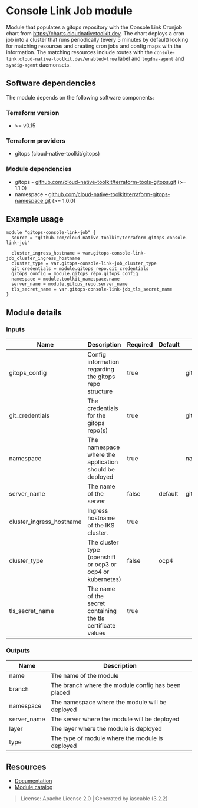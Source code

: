 # Console Link Job module

Module that populates a gitops repository with the Console Link Cronjob chart from https://charts.cloudnativetoolkit.dev. The chart deploys a cron job into a cluster that runs periodically (every 5 minutes by default) looking for matching resources and creating cron jobs and config maps with the information. The matching resources include routes with the `console-link.cloud-native-toolkit.dev/enabled=true` label and `logdna-agent` and `sysdig-agent` daemonsets.


## Software dependencies

The module depends on the following software components:

### Terraform version

- \>= v0.15

### Terraform providers


- gitops (cloud-native-toolkit/gitops)

### Module dependencies


- gitops - [github.com/cloud-native-toolkit/terraform-tools-gitops.git](https://github.com/cloud-native-toolkit/terraform-tools-gitops.git) (>= 1.1.0)
- namespace - [github.com/cloud-native-toolkit/terraform-gitops-namespace.git](https://github.com/cloud-native-toolkit/terraform-gitops-namespace.git) (>= 1.0.0)

## Example usage

```hcl
module "gitops-console-link-job" {
  source = "github.com/cloud-native-toolkit/terraform-gitops-console-link-job"

  cluster_ingress_hostname = var.gitops-console-link-job_cluster_ingress_hostname
  cluster_type = var.gitops-console-link-job_cluster_type
  git_credentials = module.gitops_repo.git_credentials
  gitops_config = module.gitops_repo.gitops_config
  namespace = module.toolkit_namespace.name
  server_name = module.gitops_repo.server_name
  tls_secret_name = var.gitops-console-link-job_tls_secret_name
}

```

## Module details

### Inputs

| Name | Description | Required | Default | Source |
|------|-------------|---------|----------|--------|
| gitops_config | Config information regarding the gitops repo structure | true |  | gitops.gitops_config |
| git_credentials | The credentials for the gitops repo(s) | true |  | gitops.git_credentials |
| namespace | The namespace where the application should be deployed | true |  | namespace.name |
| server_name | The name of the server | false | default | gitops.server_name |
| cluster_ingress_hostname | Ingress hostname of the IKS cluster. | true |  |  |
| cluster_type | The cluster type (openshift or ocp3 or ocp4 or kubernetes) | false | ocp4 |  |
| tls_secret_name | The name of the secret containing the tls certificate values | true |  |  |

### Outputs

| Name | Description |
|------|-------------|
| name | The name of the module |
| branch | The branch where the module config has been placed |
| namespace | The namespace where the module will be deployed |
| server_name | The server where the module will be deployed |
| layer | The layer where the module is deployed |
| type | The type of module where the module is deployed |

## Resources

- [Documentation](https://operate.cloudnativetoolkit.dev)
- [Module catalog](https://modules.cloudnativetoolkit.dev)

> License: Apache License 2.0 | Generated by iascable (3.2.2)
